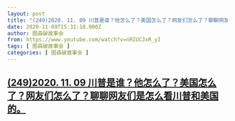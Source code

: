 ```yaml
---
layout: post
title: "(249)2020. 11. 09 川普是谁？他怎么了？美国怎么了？网友们怎么了？聊聊网友们是怎么看川普和美国的。"
date: 2020-11-09T15:31:18.000Z
author: 图森破故事会
from: https://www.youtube.com/watch?v=nRIUCJxR_yI
tags: [ 图森破故事会 ]
categories: [ 图森破故事会 ]
---
```

<!--1604935878000-->
[(249)2020. 11. 09 川普是谁？他怎么了？美国怎么了？网友们怎么了？聊聊网友们是怎么看川普和美国的。](https://www.youtube.com/watch?v=nRIUCJxR_yI)
------

<div>

</div>
